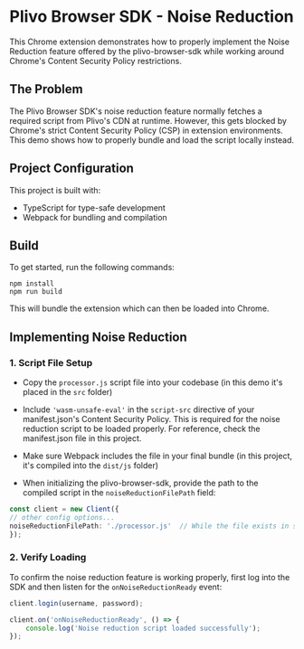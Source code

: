 # Plivo Browser SDK - Noise Reduction 

This Chrome extension demonstrates how to properly implement the Noise Reduction feature offered by the plivo-browser-sdk while working around Chrome's Content Security Policy restrictions.

## The Problem

The Plivo Browser SDK's noise reduction feature normally fetches a required script from Plivo's CDN at runtime. However, this gets blocked by Chrome's strict Content Security Policy (CSP) in extension environments. This demo shows how to properly bundle and load the script locally instead.

## Project Configuration

This project is built with:
- TypeScript for type-safe development
- Webpack for bundling and compilation

## Build
To get started, run the following commands:

```
npm install
npm run build
```


This will bundle the extension which can then be loaded into Chrome.

## Implementing Noise Reduction

### 1. Script File Setup
- Copy the `processor.js` script file into your codebase (in this demo it's placed in the `src` folder)
- Include `'wasm-unsafe-eval'` in the `script-src` directive of your manifest.json's Content Security Policy. This is required for the noise reduction script to be loaded properly. For reference, check the manifest.json file in this project.

- Make sure Webpack includes the file in your final bundle (in this project, it's compiled into the `dist/js` folder)
- When initializing the plivo-browser-sdk, provide the path to the compiled script in the `noiseReductionFilePath` field:

```typescript
const client = new Client({
// other config options...
noiseReductionFilePath: './processor.js'  // While the file exists in src/processor.js, specify the path where it will be in the compiled bundle
});
```

### 2. Verify Loading
To confirm the noise reduction feature is working properly, first log into the SDK and then listen for the `onNoiseReductionReady` event:


```typescript
client.login(username, password);

client.on('onNoiseReductionReady', () => {
    console.log('Noise reduction script loaded successfully');
});
```